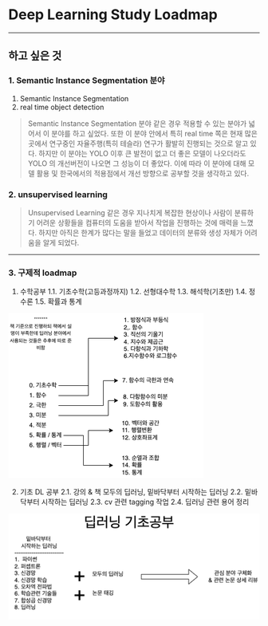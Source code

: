 # Deep Learning Study Loadmap

---

## 하고 싶은 것

### 1. Semantic Instance Segmentation 분야

1. Semantic Instance Segmentation
2. real time object detection

> Semantic Instance Segmentation 분야 같은 경우 적용할 수 있는 분야가 넓어서 이 분야를 하고 싶었다. 또한 이 분야 안에서 특히 real time 쪽은 현재 많은 곳에서 연구중인 자율주행(특히 테슬라) 연구가 활발히 진행되는 것으로 알고 있다. 하지만 이 분야는 YOLO 이후 큰 발전이 없고 더 좋은 모델이 나오더라도 YOLO 의 개선버전이 나오면 그 성능이 더 좋았다. 이에 따라 이 분야에 대해 모델 활용 및 한국에서의 적용점에서 개선 방향으로 공부할 것을 생각하고 있다.

### 2. unsupervised learning

> Unsupervised Learning 같은 경우 지나치게 복잡한 현상이나 사람이 분류하기 어려운 상황들을 컴퓨터의 도움을 받아서 작업을 진행하는 것에 매력을 느꼈다. 하지만 아직은 한계가 많다는 말을 들었고 데이터의 분류와 생성 자체가 어려움을 알게 되었다.

---

### 3. 구제적 loadmap

1. 수학공부
1.1. 기초수학(고등과정까지)
1.2. 선형대수학
1.3. 해석학(기초만)
1.4. 정수론
1.5. 확률과 통계

![img](./img/img_loadmap2.png)

2. 기초 DL 공부
2.1. 강의 & 책
모두의 딥러닝, 밑바닥부터 시작하는 딥러닝
2.2. 밑바닥부터 시작하는 딥러닝
2.3. cv 관련 tagging 작업
2.4. 딥러닝 관련 용어 정리

![img](./img/img_loadmap1.png)
